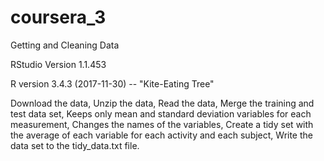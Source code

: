 # coursera_3
Getting and Cleaning Data

RStudio
Version 1.1.453

R version 3.4.3 (2017-11-30) -- "Kite-Eating Tree"

Download the data,
Unzip the data,
Read the data,
Merge the training and test data set,
Keeps only mean and standard deviation variables for each measurement, 
Changes the names of the variables, 
Create a tidy set with the average of each variable for each activity and each subject,
Write the data set to the tidy_data.txt file.
